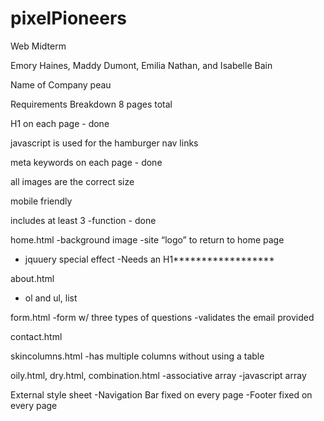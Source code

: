 # pixelPioneers
Web Midterm

Emory Haines, Maddy Dumont, Emilia Nathan, and Isabelle Bain

Name of Company
peau

Requirements Breakdown
8 pages total 

H1 on each page - done

javascript is used for the hamburger nav links 

meta keywords on each page - done

all images are the correct size

mobile friendly

includes at least 3 
-function - done

home.html 
-background image
-site “logo” to return to home page
- jquuery special effect
-Needs an H1******************

about.html
- ol and ul, list

form.html
-form w/ three types of questions
-validates the email provided

contact.html

skincolumns.html 
-has multiple columns without using a table

oily.html, dry.html, combination.html
-associative array
-javascript array

External style sheet
-Navigation Bar fixed on every page
-Footer fixed on every page

